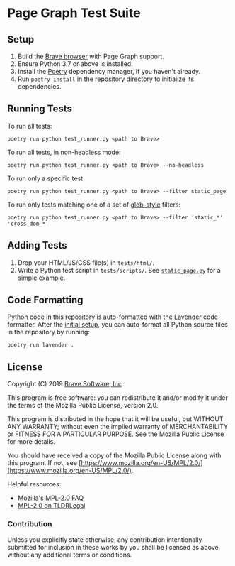 # Page Graph Test Suite

## Setup

1. Build the [Brave browser](https://github.com/brave/brave-browser) with Page Graph support.
1. Ensure Python 3.7 or above is installed.
1. Install the [Poetry](https://poetry.eustace.io/docs/) dependency manager, if you haven't
   already.
1. Run `poetry install` in the repository directory to initialize its dependencies.

## Running Tests

To run all tests:

```
poetry run python test_runner.py <path to Brave>
```

To run all tests, in non-headless mode:

```
poetry run python test_runner.py <path to Brave> --no-headless
```

To run only a specific test:

```
poetry run python test_runner.py <path to Brave> --filter static_page
```

To run only tests matching one of a set of
[glob-style](https://en.wikipedia.org/wiki/Glob_(programming)) filters:

```
poetry run python test_runner.py <path to Brave> --filter 'static_*' 'cross_dom_*'
```

## Adding Tests

1. Drop your HTML/JS/CSS file(s) in `tests/html/`.
1. Write a Python test script in `tests/scripts/`. See
   [`static_page.py`](tests/scripts/static_page.py) for a simple example.

## Code Formatting

Python code in this repository is auto-formatted with the
[Lavender](https://pypi.org/project/lavender/) code formatter. After the [initial setup](#setup),
you can auto-format all Python source files in the repository by running:

```
poetry run lavender .
```

## License

Copyright (C) 2019 [Brave Software, Inc](https://brave.com/)

This program is free software: you can redistribute it and/or modify it under the terms of the
Mozilla Public License, version 2.0.

This program is distributed in the hope that it will be useful, but WITHOUT ANY WARRANTY; without
even the implied warranty of MERCHANTABILITY or FITNESS FOR A PARTICULAR PURPOSE. See the Mozilla
Public License for more details.

You should have received a copy of the Mozilla Public License along with this program. If not, see
[https://www.mozilla.org/en-US/MPL/2.0/](https://www.mozilla.org/en-US/MPL/2.0/).

Helpful resources:

- [Mozilla's MPL-2.0 FAQ](https://www.mozilla.org/en-US/MPL/2.0/FAQ/)
- [MPL-2.0 on TLDRLegal](https://tldrlegal.com/license/mozilla-public-license-2.0-\(mpl-2\))

### Contribution

Unless you explicitly state otherwise, any contribution intentionally submitted for inclusion in
these works by you shall be licensed as above, without any additional terms or conditions.
